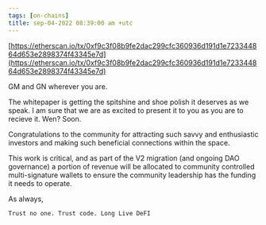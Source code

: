 ```yaml
---
tags: [on-chains]
title: sep-04-2022 08:39:00 am +utc
---
```


[https://etherscan.io/tx/0xf9c3f08b9fe2dac299cfc360936d191d1e723344864d653e2898374f43345e7d](https://etherscan.io/tx/0xf9c3f08b9fe2dac299cfc360936d191d1e723344864d653e2898374f43345e7d)

GM and GN wherever you are.

The whitepaper is getting the spitshine and shoe polish it deserves as we speak. I am sure that we are as excited to present it to you as you are to recieve it. Wen? Soon.

Congratulations to the community for attracting such savvy and enthusiastic investors and making such beneficial connections within the space.

This work is critical, and as part of the V2 migration (and ongoing DAO governance) a portion of revenue will be allocated to community controlled multi-signature wallets to ensure the community leadership has the funding it needs to operate.

As always,

    Trust no one. Trust code. Long Live DeFI
